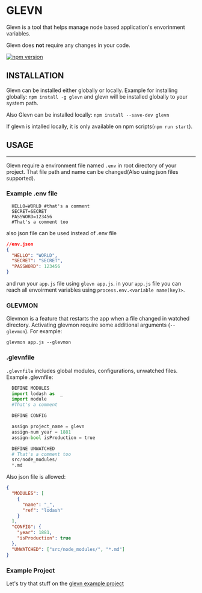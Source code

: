 # GLEVN

Glevn is a tool that helps manage node based application's envorinment variables.

Glevn does **not** require any changes in your code.

[![npm version](https://badge.fury.io/js/glevn.svg)](https://badge.fury.io/js/glevn)

## INSTALLATION

Glevn can be installed either globally or locally. Example for installing globally:
`npm install -g glevn`
and glevn will be installed globally to your system path.

Also Glevn can be installed locally:
`npm install --save-dev glevn`

If glevn is intalled locally, it is only available on npm scripts(`npm run start`).

## USAGE

---

Glevn require a environment file named `.env` in root directory of your project. That file path and name can be changed(Also using json files supported).

### Example .env file

```env
  HELLO=WORLD #that's a comment
  SECRET=SECRET
  PASSWORD=123456
  #That's a comment too
```

also json file can be used instead of .env file

```json
//env.json
{
  "HELLO": "WORLD",
  "SECRET": "SECRET",
  "PASSWORD": 123456
}
```

and run your `app.js` file using `glevn app.js`. in your `app.js` file you can reach all envoirment variables using `process.env.<variable name(key)>`.

### GLEVMON

Glevmon is a feature that restarts the app when a file changed in watched directory. Activating glevmon require some additional arguments (`--glevmon`). For example:

`glevmon app.js --glevmon`

### .glevnfile

`.glevnfile` includes global modules, configurations, unwatched files. Example .glevnfile:

```python
  DEFINE MODULES
  import lodash as  _
  import module
  #That's a comment

  DEFINE CONFIG

  assign project_name = glevn
  assign-num year = 1881
  assign-bool isProduction = true

  DEFINE UNWATCHED
  # That's a comment too
  src/node_modules/
  *.md

```

Also json file is allowed:

```json
{
  "MODULES": [
    {
      "name": "_",
      "ref": "lodash"
    }
  ],
  "CONFIG": {
    "year": 1881,
    "isProduction": true
  },
  "UNWATCHED": ["src/node_modules/", "*.md"]
}
```

### Example Project

Let's try that stuff on the [glevn example project](http://github.com/ahmetcanozcan/glevn-example)
